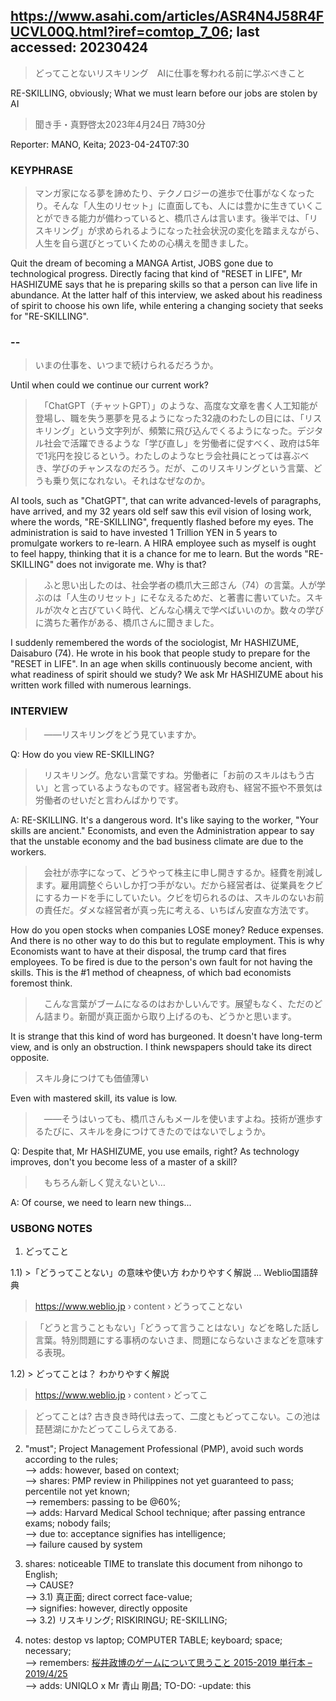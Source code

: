## https://www.asahi.com/articles/ASR4N4J58R4FUCVL00Q.html?iref=comtop_7_06; last accessed: 20230424

> どってことないリスキリング　AIに仕事を奪われる前に学ぶべきこと

RE-SKILLING, obviously; What we must learn before our jobs are stolen by AI

> 聞き手・真野啓太2023年4月24日 7時30分

Reporter: MANO, Keita; 2023-04-24T07:30

### KEYPHRASE

> マンガ家になる夢を諦めたり、テクノロジーの進歩で仕事がなくなったり。そんな「人生のリセット」に直面しても、人には豊かに生きていくことができる能力が備わっていると、橋爪さんは言います。後半では、「リスキリング」が求められるようになった社会状況の変化を踏まえながら、人生を自ら選びとっていくための心構えを聞きました。

Quit the dream of becoming a MANGA Artist, JOBS gone due to technological progress. Directly facing that kind of "RESET in LIFE", Mr HASHIZUME says that he is preparing skills so that a person can live life in abundance. At the latter half of this interview, we asked about his readiness of spirit to choose his own life, while entering a changing society that seeks for "RE-SKILLING".

### --

> いまの仕事を、いつまで続けられるだろうか。

Until when could we continue our current work?

>　「ChatGPT（チャットGPT）」のような、高度な文章を書く人工知能が登場し、職を失う悪夢を見るようになった32歳のわたしの目には、「リスキリング」という文字列が、頻繁に飛び込んでくるようになった。デジタル社会で活躍できるような「学び直し」を労働者に促すべく、政府は5年で1兆円を投じるという。わたしのようなヒラ会社員にとっては喜ぶべき、学びのチャンスなのだろう。だが、このリスキリングという言葉、どうも乗り気になれない。それはなぜなのか。

AI tools, such as "ChatGPT", that can write advanced-levels of paragraphs, have arrived, and my 32 years old self saw this evil vision of losing work, where the words, "RE-SKILLING", frequently flashed before my eyes. The administration is said to have invested 1 Trillion YEN in 5 years to promulgate workers to re-learn. A HIRA employee such as myself is ought to feel happy, thinking that it is a chance for me to learn. But the words "RE-SKILLING" does not invigorate me. Why is that?

>　ふと思い出したのは、社会学者の橋爪大三郎さん（74）の言葉。人が学ぶのは「人生のリセット」にそなえるためだ、と著書に書いていた。スキルが次々と古びていく時代、どんな心構えで学べばいいのか。数々の学びに満ちた著作がある、橋爪さんに聞きました。

I suddenly remembered the words of the sociologist, Mr HASHIZUME, Daisaburo (74). He wrote in his book that people study to prepare for the "RESET in LIFE". In an age when skills continuously become ancient, with what readiness of spirit should we study? We ask Mr HASHIZUME about his written work filled with numerous learnings.

### INTERVIEW

>　――リスキリングをどう見ていますか。

Q: How do you view RE-SKILLING?

>　リスキリング。危ない言葉ですね。労働者に「お前のスキルはもう古い」と言っているようなものです。経営者も政府も、経営不振や不景気は労働者のせいだと言わんばかりです。

A: RE-SKILLING. It's a dangerous word. It's like saying to the worker, "Your skills are ancient." Economists, and even the Administration appear to say that the unstable economy and the bad business climate are due to the workers.

>　会社が赤字になって、どうやって株主に申し開きするか。経費を削減します。雇用調整ぐらいしか打つ手がない。だから経営者は、従業員をクビにするカードを手にしていたい。クビを切られるのは、スキルのないお前の責任だ。ダメな経営者が真っ先に考える、いちばん安直な方法です。

How do you open stocks when companies LOSE money? Reduce expenses. And there is no other way to do this but to regulate employment. This is why Economists want to have at their disposal, the trump card that fires employees. To be fired is due to the person's own fault for not having the skills. This is the #1 method of cheapness, of which bad economists foremost think.

>　こんな言葉がブームになるのはおかしいんです。展望もなく、ただのどん詰まり。新聞が真正面から取り上げるのも、どうかと思います。

It is strange that this kind of word has burgeoned. It doesn't have long-term view, and is only an obstruction. I think newspapers should take its direct opposite.

> スキル身につけても価値薄い

Even with mastered skill, its value is low.

>　――そうはいっても、橋爪さんもメールを使いますよね。技術が進歩するたびに、スキルを身につけてきたのではないでしょうか。

Q: Despite that, Mr HASHIZUME, you use emails, right? As technology improves, don't you become less of a master of a skill?

>　もちろん新しく覚えないとい…

A: Of course, we need to learn new things...

### USBONG NOTES

1) どってこと

1.1) >「どうってことない」の意味や使い方 わかりやすく解説 ... Weblio国語辞典

> https://www.weblio.jp › content › どうってことない

> 「どうと言うこともない」「どうって言うことはない」などを略した話し言葉。特別問題にする事柄のないさま、問題にならないさまなどを意味する表現。

1.2) > どってことは？ わかりやすく解説 

> https://www.weblio.jp › content › どってこ

> どってことは? 古き良き時代は去って、二度ともどってこない。この池は琵琶湖にかたどってこしらえてある.

2) "must"; Project Management Professional (PMP), avoid such words according to the rules;<br/>
--> adds: however, based on context;<br/>
--> shares: PMP review in Philippines not yet guaranteed to pass; percentile not yet known; <br/>
--> remembers: passing to be @60%;<br/>
--> adds: Harvard Medical School technique; after passing entrance exams; nobody fails;<br/>
--> due to: acceptance signifies has intelligence;<br/>
--> failure caused by system

3) shares: noticeable TIME to translate this document from nihongo to English;<br/>
--> CAUSE? <br/>
--> 3.1) 真正面; direct correct face-value; <br/>
--> signifies: however, directly opposite<br/>
--> 3.2) リスキリング; RISKIRINGU; RE-SKILLING;

4) notes:  destop vs laptop; COMPUTER TABLE; keyboard; space; necessary;<br/>
--> remembers: [桜井政博のゲームについて思うこと 2015-2019 単行本 – 2019/4/25](https://www.amazon.co.jp/%E6%A1%9C%E4%BA%95%E6%94%BF%E5%8D%9A%E3%81%AE%E3%82%B2%E3%83%BC%E3%83%A0%E3%81%AB%E3%81%A4%E3%81%84%E3%81%A6%E6%80%9D%E3%81%86%E3%81%93%E3%81%A8-2015-2019-%E6%A1%9C%E4%BA%95-%E6%94%BF%E5%8D%9A/dp/4047333972?asin=B07QW5415P&revisionId=&format=4&depth=1)<br/>
--> adds: UNIQLO x Mr 青山 剛昌; TO-DO: -update: this


